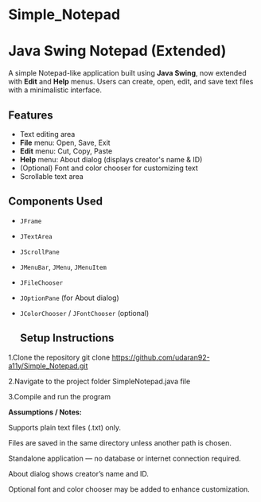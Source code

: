 # Simple_Notepad


# Java Swing Notepad (Extended)

A simple Notepad-like application built using **Java Swing**, now extended with **Edit** and **Help** menus. Users can create, open, edit, and save text files with a minimalistic interface.  

## Features
- Text editing area  
- **File** menu: Open, Save, Exit  
- **Edit** menu: Cut, Copy, Paste  
- **Help** menu: About dialog (displays creator's name & ID)  
- (Optional) Font and color chooser for customizing text  
- Scrollable text area

 ## Components Used
- `JFrame`  
- `JTextArea`  
- `JScrollPane`  
- `JMenuBar`, `JMenu`, `JMenuItem`  
- `JFileChooser`  
- `JOptionPane` (for About dialog)  
- `JColorChooser` / `JFontChooser` (optional)

  ## Setup Instructions
1.Clone the repository
   git clone https://github.com/udaran92-a11y/Simple_Notepad.git

2.Navigate to the project folder
  SimpleNotepad.java file
 

3.Compile and run the program


**Assumptions / Notes:**

   Supports plain text files (.txt) only.

   Files are saved in the same directory unless another path is chosen.

   Standalone application — no database or internet connection required.

   About dialog shows creator’s name and ID.

   Optional font and color chooser may be added to enhance customization.
